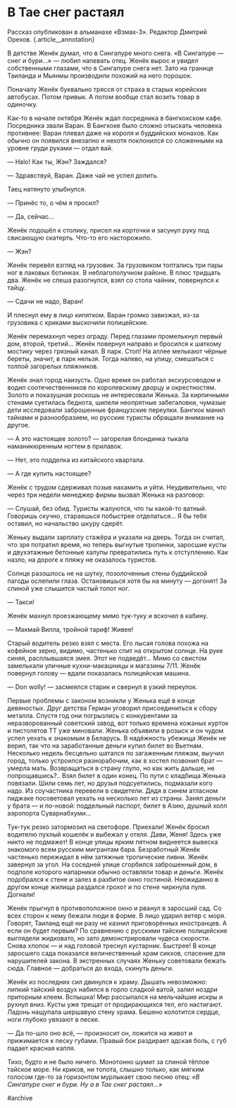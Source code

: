 
# В Тае снег растаял

Рассказ опубликован в альманахе «Взмах-3». Редактор Дмитрий Орехов. {.article\_\_annotation}

В детстве Женёк думал, что в Сингапуре много снега. «В Сингапуре — снег и бури…» — любил напевать отец. Женёк вырос и увидел собственными глазами, что в Сингапуре снега нет. Зато на границе Таиланда и Мьянмы производили похожий на него порошок.

Поначалу Женёк буквально трясся от страха в старых корейских автобусах. Потом привык. А потом вообще стал возить товар в одиночку.

Как-то в начале октября Женёк ждал посредника в бангкокском кафе. Посредника звали Варан. В Бангкоке было сложно отыскать человека противнее: Варан плевал даже на короля и буддийских монахов. Как обычно он появился внезапно и нехотя поклонился со сложенными на уровне груди руками — отдал вай.

— Halo! Как ты, Жэн? Заждался?

— Здравствуй, Варан. Даже чай не успел допить.

Таец натянуто улыбнулся.

— Принёс то, о чём я просил?

— Да, сейчас...

Женёк подошёл к столику, присел на корточки и засунул руку под свисающую скатерть. Что-то его насторожило.

— Жэн?

Женёк перевёл взгляд на грузовик. За грузовиком топтались три пары ног в лаковых ботинках. В неблагополучном районе. В плюс тридцать два. Женёк не спеша разогнулся, взял со стола чайник, повернулся к тайцу.

— Сдачи не надо, Варан!

И плеснул ему в лицо кипятком. Варан громко завизжал, из-за грузовика с криками выскочили полицейские.

Женёк перемахнул через ограду. Перед глазами промелькнул первый дом, второй, третий... Женёк повернул направо и бросился к шаткому мостику через грязный канал. В парк. Стоп! На аллее мелькают чёрные береты, значит, в парк нельзя. Тогда налево, на улицу, смешаться с толпой загорелых пляжников.

Женёк знал город наизусть. Одно время он работал экскурсоводом и водил соотечественников по королевскому дворцу и окрестностям. Золото и показушная роскошь не интересовали Женька. За кирпичными стенами суетилась беднота, шипели неопрятные забегаловки, чумазые дети исследовали заброшенные французские переулки. Бангкок манил тайнами и разнообразием, но русские туристы обращали внимание на другое.

— А это настоящее золото? — загорелая блондинка тыкала наманикюренным ногтем в прилавок.

— Нет, это подделка из китайского квартала.

— А где купить настоящее?

Женёк с трудом сдерживал позыв нахамить и уйти. Неудивительно, что через три недели менеджер фирмы вызвал Женька на разговор:

— Слушай, без обид. Туристы жалуются, что ты какой-то ватный. Говоришь скучно, стараешься побыстрее отделаться… Я бы тебя оставил, но начальство шкуру сдерёт.

Женьку выдали зарплату стажёра и указали на дверь. Тогда он считал, что зря потратил время, но теперь выгнутые тропинки, заросшие кусты и двухэтажные бетонные халупы превратились путь к отступлению. Как назло, на дороге к пляжу не оказалось туристов.

Солнце разошлось не на шутку, позолоченные стены буддийской пагоды ослепили глаза. Остановишься хотя бы на минуту — догонят! За спиной уже слышится частый топот ног.

— Такси!

Женёк махнул проезжающему мимо тук-туку и вскочил в кабину.

— Макмай Вилла, тройной тариф! Живее!

Старый водитель резко взял с места. Его лысая голова похожа на кофейное зерно, видимо, частенько спит на открытом солнце. На руке синяя, расплывшаяся змея. Этот не подведёт… Мимо со свистом замелькали уличные кухни-макашницы и магазины 7/11. Женёк повернул голову — вдали показалась полицейская машина.

— Don wolly! — засмеялся старик и свернул в узкий переулок.

Первые проблемы с законом возникли у Женька ещё в конце девяностых. Друг детства Герман уговорил присоединиться к сбору металла. Спустя год они погрызлись с конкурентами за неразворованный советский завод, вот только времена кожаных курток и пистолетов ТТ уже миновали. Женька объявили в розыск и он чудом успел уехать к знакомым в Беларусь. В надёжность убежища Женёк не верил, так что на заработанные деньги купил билет во Вьетнам. Несколько недель бесцельно шатался по загаженным пляжам, выучил город, только устроился разнорабочим, как в хостел позвонил брат — умерла мать. Возвращаться в страну глупо, но как жить дальше, не попрощавшись?.. Взял билет в один конец. По пути с кладбища Женька повязали. Шили семь лет, но друзья подсуетились, подмазали кого надо. Из соучастника перевели в свидетели. Дядя в синем атласном пиджаке посоветовал уехать на несколько лет из страны. Занял деньги у брата — и по-новой: поддельный паспорт, билет в Азию, душный холл аэропорта Суварнабхуми…

Тук-тук резко затормозил на светофоре. Приехали! Женёк бросил водителю пухлый кошелёк и выбежал у отеля. Дави, Женя! Здесь уже никто не подмажет! В конце улицы ярким пятном виднеется вывеска знакомого всем русским мигрантам бара. Безработный Женёк частенько пережидал в нём затяжные тропические ливни. Женёк завернул за угол. На соседней улице сгорбился заброшенный дом, в подполе которого напарники обычно оставляли товар и деньги. Женёк подобрался к стене и залез в разбитое окно гостиной. Неожиданно в другом конце жилища раздался грохот и по стене чиркнула пуля. Догнали!

Женёк прыгнул в противоположное окно и рванул в заросший сад. Со всех сторон к нему бежали люди в форме. В лицо ударил ветер с моря. Говорят, Таиланд ещё ни разу не казнил приговорённых иностранцев. А если он будет первым? По сравнению с русскими тайские полицейские выглядели жидковато, но зато демонстрировали чудеса скорости. Снова хлопок — и над головой треснул кустарник. Быстрее! В конце заросшего сада показался величественный храм сикхов, спасение для нарушителей закона. В экстренных случаях Женьку советовали бежать сюда. Главное — добраться до входа, скинуть деньги.

Женёк из последних сил двинулся к храму. Дышать невозможно: липкий тайский воздух набился в горло сладкой ватой, залил ноздри приторным клеем. Вспышка! Мир рассыпался на мельчайшие искры и рухнул вниз. Кусты уже трещат от продирающихся тел, его настигают. Ладонь нащупала шершавую стену храма. Бешено колотится сердце, ноги глубоко увязают в песке.

— Да по-шло оно всё, — произносит он, ложится на живот и прижимается к песку губами. Правый бок раздирает адская боль, с губ падает красная капля.

Тихо, будто и не было ничего. Монотонно шумит за спиной тёплое тайское море. Ни криков, ни топота, слышно только, как мягким голосом где-то за горизонтом мурлыкает свою песню отец: _«В Сингапуре снег и бури. Ну а в Тае снег растаял…»_

#archive